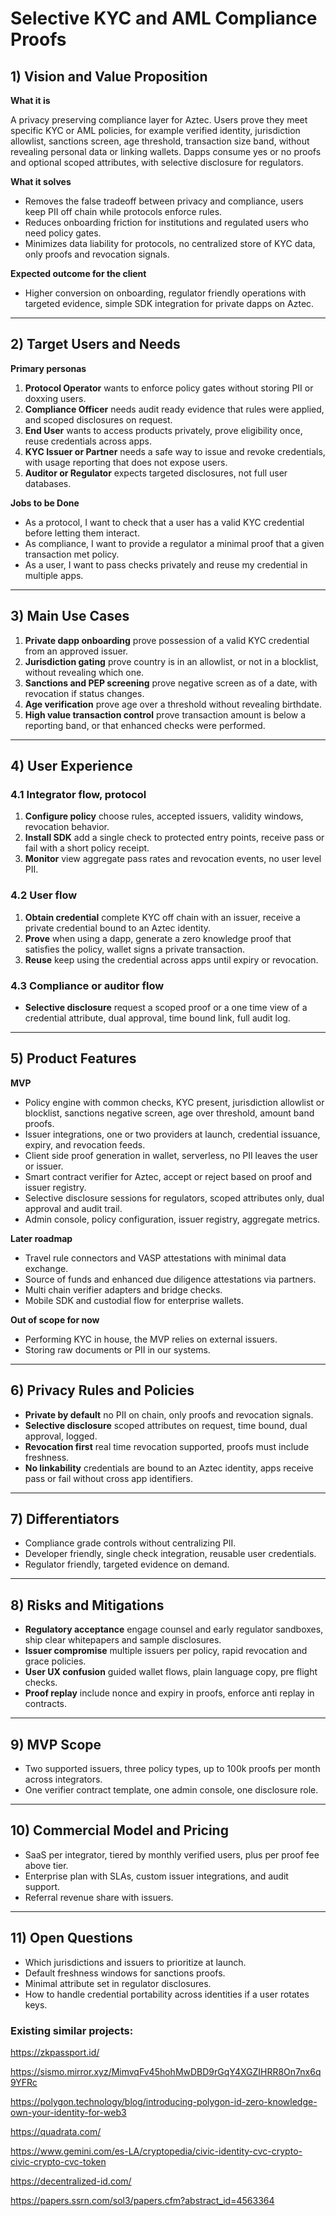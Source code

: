 # Selective KYC and AML Compliance Proofs

## 1) Vision and Value Proposition

**What it is**

A privacy preserving compliance layer for Aztec. Users prove they meet specific KYC or AML policies, for example verified identity, jurisdiction allowlist, sanctions screen, age threshold, transaction size band, without revealing personal data or linking wallets. Dapps consume yes or no proofs and optional scoped attributes, with selective disclosure for regulators.

**What it solves**

- Removes the false tradeoff between privacy and compliance, users keep PII off chain while protocols enforce rules.
- Reduces onboarding friction for institutions and regulated users who need policy gates.
- Minimizes data liability for protocols, no centralized store of KYC data, only proofs and revocation signals.

**Expected outcome for the client**

- Higher conversion on onboarding, regulator friendly operations with targeted evidence, simple SDK integration for private dapps on Aztec.

---

## 2) Target Users and Needs

**Primary personas**

1. **Protocol Operator** wants to enforce policy gates without storing PII or doxxing users.
2. **Compliance Officer** needs audit ready evidence that rules were applied, and scoped disclosures on request.
3. **End User** wants to access products privately, prove eligibility once, reuse credentials across apps.
4. **KYC Issuer or Partner** needs a safe way to issue and revoke credentials, with usage reporting that does not expose users.
5. **Auditor or Regulator** expects targeted disclosures, not full user databases.

**Jobs to be Done**

- As a protocol, I want to check that a user has a valid KYC credential before letting them interact.
- As compliance, I want to provide a regulator a minimal proof that a given transaction met policy.
- As a user, I want to pass checks privately and reuse my credential in multiple apps.

---

## 3) Main Use Cases

1. **Private dapp onboarding** prove possession of a valid KYC credential from an approved issuer.
2. **Jurisdiction gating** prove country is in an allowlist, or not in a blocklist, without revealing which one.
3. **Sanctions and PEP screening** prove negative screen as of a date, with revocation if status changes.
4. **Age verification** prove age over a threshold without revealing birthdate.
5. **High value transaction control** prove transaction amount is below a reporting band, or that enhanced checks were performed.

---

## 4) User Experience

### 4.1 Integrator flow, protocol

1. **Configure policy** choose rules, accepted issuers, validity windows, revocation behavior.
2. **Install SDK** add a single check to protected entry points, receive pass or fail with a short policy receipt.
3. **Monitor** view aggregate pass rates and revocation events, no user level PII.

### 4.2 User flow

1. **Obtain credential** complete KYC off chain with an issuer, receive a private credential bound to an Aztec identity.
2. **Prove** when using a dapp, generate a zero knowledge proof that satisfies the policy, wallet signs a private transaction.
3. **Reuse** keep using the credential across apps until expiry or revocation.

### 4.3 Compliance or auditor flow

- **Selective disclosure** request a scoped proof or a one time view of a credential attribute, dual approval, time bound link, full audit log.

---

## 5) Product Features

**MVP**

- Policy engine with common checks, KYC present, jurisdiction allowlist or blocklist, sanctions negative screen, age over threshold, amount band proofs.
- Issuer integrations, one or two providers at launch, credential issuance, expiry, and revocation feeds.
- Client side proof generation in wallet, serverless, no PII leaves the user or issuer.
- Smart contract verifier for Aztec, accept or reject based on proof and issuer registry.
- Selective disclosure sessions for regulators, scoped attributes only, dual approval and audit trail.
- Admin console, policy configuration, issuer registry, aggregate metrics.

**Later roadmap**

- Travel rule connectors and VASP attestations with minimal data exchange.
- Source of funds and enhanced due diligence attestations via partners.
- Multi chain verifier adapters and bridge checks.
- Mobile SDK and custodial flow for enterprise wallets.

**Out of scope for now**

- Performing KYC in house, the MVP relies on external issuers.
- Storing raw documents or PII in our systems.

---

## 6) Privacy Rules and Policies

- **Private by default** no PII on chain, only proofs and revocation signals.
- **Selective disclosure** scoped attributes on request, time bound, dual approval, logged.
- **Revocation first** real time revocation supported, proofs must include freshness.
- **No linkability** credentials are bound to an Aztec identity, apps receive pass or fail without cross app identifiers.

---

## 7) Differentiators

- Compliance grade controls without centralizing PII.
- Developer friendly, single check integration, reusable user credentials.
- Regulator friendly, targeted evidence on demand.

---

## 8) Risks and Mitigations

- **Regulatory acceptance** engage counsel and early regulator sandboxes, ship clear whitepapers and sample disclosures.
- **Issuer compromise** multiple issuers per policy, rapid revocation and grace policies.
- **User UX confusion** guided wallet flows, plain language copy, pre flight checks.
- **Proof replay** include nonce and expiry in proofs, enforce anti replay in contracts.

---

## 9) MVP Scope

- Two supported issuers, three policy types, up to 100k proofs per month across integrators.
- One verifier contract template, one admin console, one disclosure role.

---

## 10) Commercial Model and Pricing

- SaaS per integrator, tiered by monthly verified users, plus per proof fee above tier.
- Enterprise plan with SLAs, custom issuer integrations, and audit support.
- Referral revenue share with issuers.

---

## 11) Open Questions

- Which jurisdictions and issuers to prioritize at launch.
- Default freshness windows for sanctions proofs.
- Minimal attribute set in regulator disclosures.
- How to handle credential portability across identities if a user rotates keys.

### **Existing similar projects:**

https://zkpassport.id/

https://sismo.mirror.xyz/MimvqFv45hohMwDBD9rGqY4XGZIHRR8On7nx6q9YFRc

https://polygon.technology/blog/introducing-polygon-id-zero-knowledge-own-your-identity-for-web3

https://quadrata.com/

https://www.gemini.com/es-LA/cryptopedia/civic-identity-cvc-crypto-civic-crypto-cvc-token

https://decentralized-id.com/

https://papers.ssrn.com/sol3/papers.cfm?abstract_id=4563364